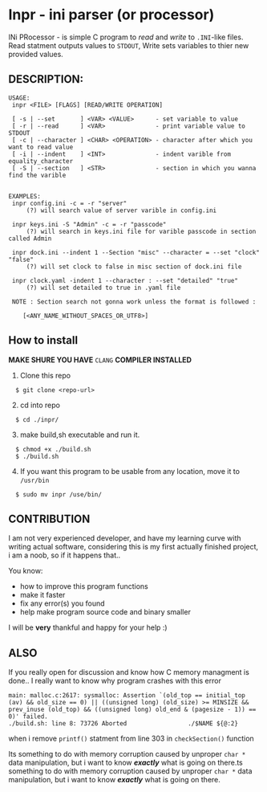 # Inpr - ini parser (or processor)

INi PRocessor - is simple C program to _read_ and _write_ to `.INI`-like files. Read statment outputs values to `STDOUT`, Write sets variables to thier new provided values.

## DESCRIPTION:
```
USAGE:
 inpr <FILE> [FLAGS] [READ/WRITE OPERATION] 

 [ -s | --set       ] <VAR> <VALUE>      - set variable to value
 [ -r | --read      ] <VAR>              - print variable value to STDOUT
 [ -c | --character ] <CHAR> <OPERATION> - character after which you want to read value
 [ -i | --indent    ] <INT>              - indent varible from equality_character
 [ -S | --section   ] <STR>              - section in which you wanna find the varible


EXAMPLES:
 inpr config.ini -c = -r "server" 
     (?) will search value of server varible in config.ini

 inpr keys.ini -S "Admin" -c = -r "passcode"
     (?) will search in keys.ini file for varible passcode in section called Admin

 inpr dock.ini --indent 1 --Section "misc" --character = --set "clock" "false" 
     (?) will set clock to false in misc section of dock.ini file

 inpr clock.yaml -indent 1 --character : --set "detailed" "true" 
     (?) will set detailed to true in .yaml file

 NOTE : Section search not gonna work unless the format is followed : 

	[<ANY_NAME_WITHOUT_SPACES_OR_UTF8>] 

```

## How to install

__MAKE SHURE YOU HAVE__ `CLANG` __COMPILER INSTALLED__

1. Clone this repo
```
  $ git clone <repo-url>
```
2. cd into repo
```
  $ cd ./inpr/
```
3. make build,sh executable and run it.
```
  $ chmod +x ./build.sh
  $ ./build.sh
```

4. If you want this program to be usable from any location, move it to `/usr/bin`
```
  $ sudo mv inpr /use/bin/
```

## CONTRIBUTION
I am not very experienced developer, and have my learning curve with writing actual software, considering this is my first actually finished project, i am a noob, so if it happens that..

You know:
 
 - how to improve this program functions
 - make it faster
 - fix any error(s) you found
 - help make program source code and binary smaller
 
I will be __very__ thankful and happy for your help :)

## ALSO
If you really open for discussion and know how C memory managment is done..
I really want to know why program crashes with this error
```
main: malloc.c:2617: sysmalloc: Assertion `(old_top == initial_top (av) && old_size == 0) || ((unsigned long) (old_size) >= MINSIZE && prev_inuse (old_top) && ((unsigned long) old_end & (pagesize - 1)) == 0)' failed.
./build.sh: line 8: 73726 Aborted                 ./$NAME ${@:2}

```
when i remove `printf()` statment from line 303 in `checkSection()` function


Its something to do with memory corruption caused by unproper ``char *`` data manipulation, but i want to know ___exactly___ what is going on there.ts something to do with memory corruption caused by unproper ``char *`` data manipulation, but i want to know ___exactly___ what is going on there.
